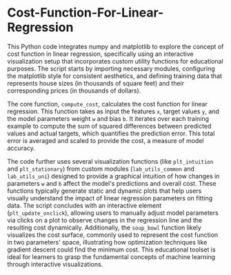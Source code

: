 # Cost-Function-For-Linear-Regression
This Python code integrates numpy and matplotlib to explore the concept of cost function in linear regression, specifically using an interactive visualization setup that incorporates custom utility functions for educational purposes. The script starts by importing necessary modules, configuring the matplotlib style for consistent aesthetics, and defining training data that represents house sizes (in thousands of square feet) and their corresponding prices (in thousands of dollars).

The core function, `compute_cost`, calculates the cost function for linear regression. This function takes as input the features `x`, target values `y`, and the model parameters weight `w` and bias `b`. It iterates over each training example to compute the sum of squared differences between predicted values and actual targets, which quantifies the prediction error. This total error is averaged and scaled to provide the cost, a measure of model accuracy.

The code further uses several visualization functions (like `plt_intuition` and `plt_stationary`) from custom modules (`lab_utils_common` and `lab_utils_uni`) designed to provide a graphical intuition of how changes in parameters `w` and `b` affect the model's predictions and overall cost. These functions typically generate static and dynamic plots that help users visually understand the impact of linear regression parameters on fitting data. The script concludes with an interactive element (`plt_update_onclick`), allowing users to manually adjust model parameters via clicks on a plot to observe changes in the regression line and the resulting cost dynamically. Additionally, the `soup_bowl` function likely visualizes the cost surface, commonly used to represent the cost function in two parameters' space, illustrating how optimization techniques like gradient descent could find the minimum cost. This educational toolset is ideal for learners to grasp the fundamental concepts of machine learning through interactive visualizations.
